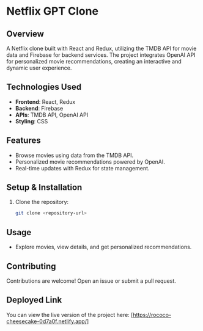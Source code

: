 # Netflix GPT Clone

## Overview
A Netflix clone built with React and Redux, utilizing the TMDB API for movie data and Firebase for backend services. The project integrates OpenAI API for personalized movie recommendations, creating an interactive and dynamic user experience.

## Technologies Used
- **Frontend**: React, Redux
- **Backend**: Firebase
- **APIs**: TMDB API, OpenAI API
- **Styling**: CSS

## Features
- Browse movies using data from the TMDB API.
- Personalized movie recommendations powered by OpenAI.
- Real-time updates with Redux for state management.

## Setup & Installation
1. Clone the repository:
   ```bash
   git clone <repository-url>


## Usage
- Explore movies, view details, and get personalized recommendations.

## Contributing
Contributions are welcome! Open an issue or submit a pull request.

## Deployed Link
You can view the live version of the project here: [https://rococo-cheesecake-0d7a0f.netlify.app/]
